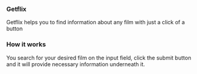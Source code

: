 ### Getflix

Getflix helps you to find information about any film with just a click of a button

### How it works

You search for your desired film on the input field, click the submit button and it will provide necessary information underneath it.